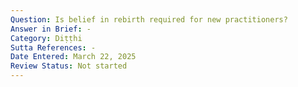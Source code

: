 ```yaml
---
Question: Is belief in rebirth required for new practitioners?
Answer in Brief: -
Category: Diṭṭhi
Sutta References: -
Date Entered: March 22, 2025
Review Status: Not started
---
```

